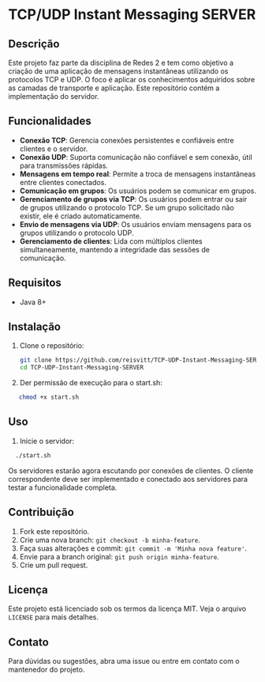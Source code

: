# TCP/UDP Instant Messaging SERVER

## Descrição

Este projeto faz parte da disciplina de Redes 2 e tem como objetivo a criação de uma aplicação de mensagens instantâneas utilizando os protocolos TCP e UDP. O foco é aplicar os conhecimentos adquiridos sobre as camadas de transporte e aplicação. Este repositório contém a implementação do servidor.

## Funcionalidades

- **Conexão TCP**: Gerencia conexões persistentes e confiáveis entre clientes e o servidor.
- **Conexão UDP**: Suporta comunicação não confiável e sem conexão, útil para transmissões rápidas.
- **Mensagens em tempo real**: Permite a troca de mensagens instantâneas entre clientes conectados.
- **Comunicação em grupos**: Os usuários podem se comunicar em grupos.
- **Gerenciamento de grupos via TCP**: Os usuários podem entrar ou sair de grupos utilizando o protocolo TCP. Se um grupo solicitado não existir, ele é criado automaticamente.
- **Envio de mensagens via UDP**: Os usuários enviam mensagens para os grupos utilizando o protocolo UDP.
- **Gerenciamento de clientes**: Lida com múltiplos clientes simultaneamente, mantendo a integridade das sessões de comunicação.

## Requisitos

- Java 8+

## Instalação

1. Clone o repositório:

   ```bash
   git clone https://github.com/reisvitt/TCP-UDP-Instant-Messaging-SERVER.git
   cd TCP-UDP-Instant-Messaging-SERVER
   ```

2. Der permissão de execução para o start.sh:

```bash
   chmod +x start.sh
```

## Uso

1. Inicie o servidor:

```bash
  ./start.sh
```

Os servidores estarão agora escutando por conexões de clientes. O cliente correspondente deve ser implementado e conectado aos servidores para testar a funcionalidade completa.

## Contribuição

1. Fork este repositório.
2. Crie uma nova branch: `git checkout -b minha-feature`.
3. Faça suas alterações e commit: `git commit -m 'Minha nova feature'`.
4. Envie para a branch original: `git push origin minha-feature`.
5. Crie um pull request.

## Licença

Este projeto está licenciado sob os termos da licença MIT. Veja o arquivo `LICENSE` para mais detalhes.

## Contato

Para dúvidas ou sugestões, abra uma issue ou entre em contato com o mantenedor do projeto.
